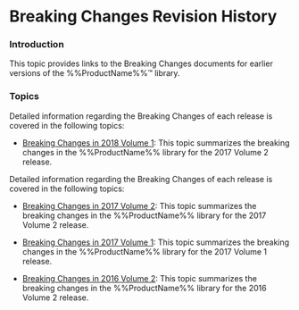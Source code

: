 <!--
|metadata|
{
    "fileName": "breaking-changes-revision-history",
    "controlName": "",
    "tags": ["Breaking Changes"]
}
|metadata|
-->

# Breaking Changes Revision History

### Introduction

This topic provides links to the Breaking Changes documents for earlier versions of the %%ProductName%%™ library.

### Topics

Detailed information regarding the Breaking Changes of each release is covered in the following topics:
- [Breaking Changes in 2018 Volume 1](Breaking-Changes-2018-Volume-1.html): This topic summarizes the breaking changes in the %%ProductName%% library for the 2017 Volume 2 release. 

Detailed information regarding the Breaking Changes of each release is covered in the following topics:
- [Breaking Changes in 2017 Volume 2](Breaking-Changes-2017-Volume-2.html): This topic summarizes the breaking changes in the %%ProductName%% library for the 2017 Volume 2 release. 

- [Breaking Changes in 2017 Volume 1](Breaking-Changes-2017-Volume-1.html): This topic summarizes the breaking changes in the %%ProductName%% library for the 2017 Volume 1 release. 

- [Breaking Changes in 2016 Volume 2](Breaking-Changes-2016-Volume-2.html): This topic summarizes the breaking changes in the %%ProductName%% library for the 2016 Volume 2 release.

